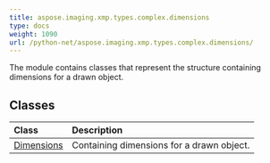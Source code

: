 ```yaml
---
title: aspose.imaging.xmp.types.complex.dimensions
type: docs
weight: 1090
url: /python-net/aspose.imaging.xmp.types.complex.dimensions/
---
```



The module contains classes that represent the structure containing dimensions for a drawn object.

## **Classes**
| **Class** | **Description** |
| :- | :- |
| [Dimensions](/imaging/python-net/aspose.imaging.xmp.types.complex.dimensions/dimensions/) | Containing dimensions for a drawn object. |
